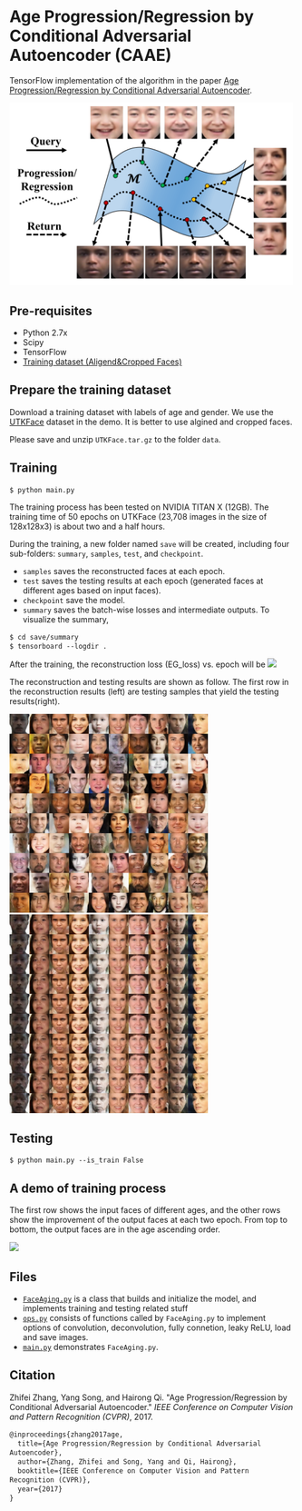 # Age Progression/Regression by Conditional Adversarial Autoencoder (CAAE)

TensorFlow implementation of the algorithm in the paper [Age Progression/Regression by Conditional Adversarial Autoencoder](http://web.eecs.utk.edu/~zzhang61/docs/papers/2017_CVPR_Age.pdf).

<img src="demo/method.png" width="500">


## Pre-requisites
* Python 2.7x
* Scipy
* TensorFlow
* [Training dataset (Aligend&Cropped Faces)](https://drive.google.com/file/d/0BxYys69jI14kYVM3aVhKS1VhRUk/view?usp=sharing)

## Prepare the training dataset
Download a training dataset with labels of age and gender. We use the [UTKFace](https://susanqq.github.io/UTKFace/) dataset in the demo. It is better to use algined and cropped faces. 

Please save and unzip `UTKFace.tar.gz` to the folder `data`. 

## Training
```
$ python main.py
```

The training process has been tested on NVIDIA TITAN X (12GB). The training time of 50 epochs on UTKFace (23,708 images in the size of 128x128x3) is about two and a half hours.

During the training, a new folder named `save` will be created, including four sub-folders: `summary`, `samples`, `test`, and `checkpoint`.

* `samples` saves the reconstructed faces at each epoch.
* `test` saves the testing results at each epoch (generated faces at different ages based on input faces).
* `checkpoint` save the model.
* `summary` saves the batch-wise losses and intermediate outputs. To visualize the summary, 
```
$ cd save/summary
$ tensorboard --logdir .
```

After the training, the reconstruction loss (EG_loss) vs. epoch will be
<img src="demo/loss_epoch.png" width="500">

The reconstruction and testing results are shown as follow. The first row in the reconstruction results (left) are testing samples that yield the testing results(right).

<img src="demo/sample.png" width="350">
<img src="demo/test.png" width="350">

## Testing
```
$ python main.py --is_train False
```



## A demo of training process

The first row shows the input faces of different ages, and the other rows show the improvement of the output faces at each two epoch. From top to bottom, the output faces are in the age ascending order. 

<img src="demo/demo_train.gif">


## Files
* [`FaceAging.py`](FaceAging.py) is a class that builds and initialize the model, and implements training and testing related stuff
* [`ops.py`](ops.py) consists of functions called by `FaceAging.py` to implement options of convolution, deconvolution, fully connetion, leaky ReLU, load and save images.   
* [`main.py`](main.py) demonstrates `FaceAging.py`.
    
## Citation
Zhifei Zhang, Yang Song, and Hairong Qi. "Age Progression/Regression by Conditional Adversarial Autoencoder." *IEEE Conference on Computer Vision and Pattern Recognition (CVPR)*, 2017.
```
@inproceedings{zhang2017age,
  title={Age Progression/Regression by Conditional Adversarial Autoencoder},
  author={Zhang, Zhifei and Song, Yang and Qi, Hairong},
  booktitle={IEEE Conference on Computer Vision and Pattern Recognition (CVPR)},
  year={2017}
}
```
